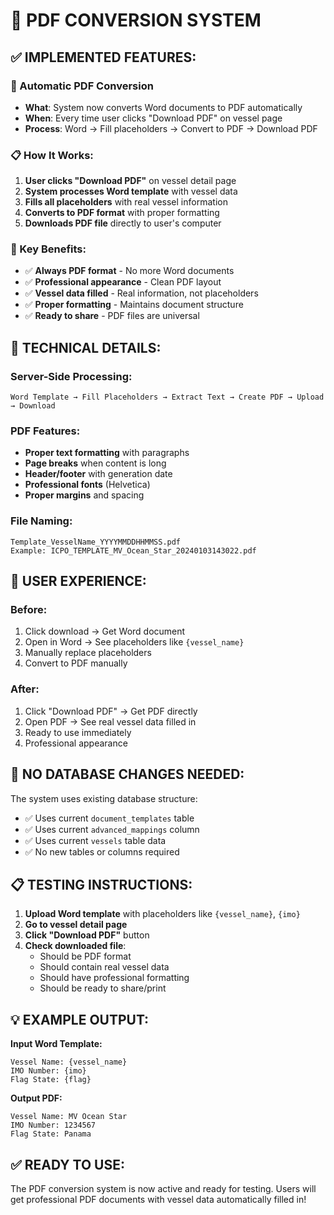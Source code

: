 # 📄 PDF CONVERSION SYSTEM

## ✅ IMPLEMENTED FEATURES:

### **🔄 Automatic PDF Conversion**
- **What**: System now converts Word documents to PDF automatically
- **When**: Every time user clicks "Download PDF" on vessel page
- **Process**: Word → Fill placeholders → Convert to PDF → Download PDF

### **📋 How It Works:**

1. **User clicks "Download PDF"** on vessel detail page
2. **System processes Word template** with vessel data
3. **Fills all placeholders** with real vessel information
4. **Converts to PDF format** with proper formatting
5. **Downloads PDF file** directly to user's computer

### **🎯 Key Benefits:**

- ✅ **Always PDF format** - No more Word documents
- ✅ **Professional appearance** - Clean PDF layout
- ✅ **Vessel data filled** - Real information, not placeholders
- ✅ **Proper formatting** - Maintains document structure
- ✅ **Ready to share** - PDF files are universal

## 🚀 TECHNICAL DETAILS:

### **Server-Side Processing:**
```
Word Template → Fill Placeholders → Extract Text → Create PDF → Upload → Download
```

### **PDF Features:**
- **Proper text formatting** with paragraphs
- **Page breaks** when content is long
- **Header/footer** with generation date
- **Professional fonts** (Helvetica)
- **Proper margins** and spacing

### **File Naming:**
```
Template_VesselName_YYYYMMDDHHMMSS.pdf
Example: ICPO_TEMPLATE_MV_Ocean_Star_20240103143022.pdf
```

## 📱 USER EXPERIENCE:

### **Before:**
1. Click download → Get Word document
2. Open in Word → See placeholders like `{vessel_name}`
3. Manually replace placeholders
4. Convert to PDF manually

### **After:**
1. Click "Download PDF" → Get PDF directly
2. Open PDF → See real vessel data filled in
3. Ready to use immediately
4. Professional appearance

## 🔧 NO DATABASE CHANGES NEEDED:

The system uses existing database structure:
- ✅ Uses current `document_templates` table
- ✅ Uses current `advanced_mappings` column
- ✅ Uses current `vessels` table data
- ✅ No new tables or columns required

## 📋 TESTING INSTRUCTIONS:

1. **Upload Word template** with placeholders like `{vessel_name}`, `{imo}`
2. **Go to vessel detail page**
3. **Click "Download PDF"** button
4. **Check downloaded file**:
   - Should be PDF format
   - Should contain real vessel data
   - Should have professional formatting
   - Should be ready to share/print

## 💡 EXAMPLE OUTPUT:

**Input Word Template:**
```
Vessel Name: {vessel_name}
IMO Number: {imo}
Flag State: {flag}
```

**Output PDF:**
```
Vessel Name: MV Ocean Star
IMO Number: 1234567
Flag State: Panama
```

## ✅ READY TO USE:

The PDF conversion system is now active and ready for testing. Users will get professional PDF documents with vessel data automatically filled in!